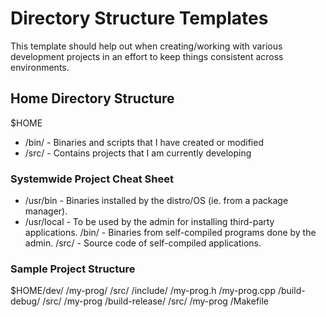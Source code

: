 # Directory Structure Templates

This template should help out when creating/working with various development projects in an effort to keep things consistent across environments.

## Home Directory Structure

$HOME

* /bin/ - Binaries and scripts that I have created or modified
* /src/ - Contains projects that I am currently developing

### Systemwide Project Cheat Sheet

* /usr/bin - Binaries installed by the distro/OS (ie. from a package manager).
* /usr/local - To be used by the admin for installing third-party applications.
   /bin/ - Binaries from self-compiled programs done by the admin.
   /src/ - Source code of self-compiled applications.

### Sample Project Structure

$HOME/dev/
        /my-prog/
            /src/
                /include/
                        /my-prog.h
                        /my-prog.cpp
                /build-debug/
                            /src/
                                /my-prog
                /build-release/
                            /src/
                                /my-prog
        /Makefile
